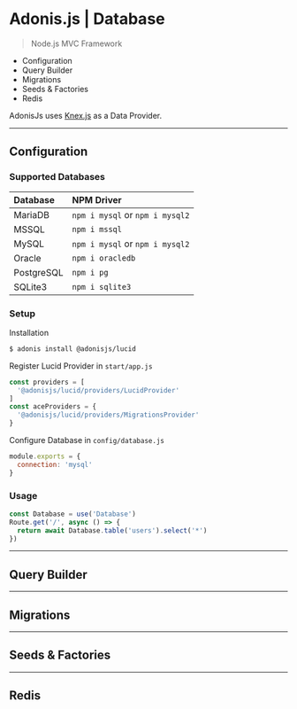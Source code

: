 # Adonis.js | Database

> Node.js MVC Framework

* Configuration
* Query Builder
* Migrations
* Seeds & Factories
* Redis

AdonisJs uses [Knex.js](https://knexjs.org/) as a Data Provider.

---

## Configuration

### Supported Databases

| Database   | NPM Driver                      |
|:-----------|:--------------------------------|
| MariaDB    | `npm i mysql` or `npm i mysql2` |
| MSSQL      | `npm i mssql`                   |
| MySQL      | `npm i mysql` or `npm i mysql2` |
| Oracle     | `npm i oracledb`                |
| PostgreSQL | `npm i pg`                      |
| SQLite3    | `npm i sqlite3`                 |

### Setup

Installation
```bash
$ adonis install @adonisjs/lucid
```

Register Lucid Provider in `start/app.js`
```js
const providers = [
  '@adonisjs/lucid/providers/LucidProvider'
]
const aceProviders = {
  '@adonisjs/lucid/providers/MigrationsProvider'
}
```

Configure Database in `config/database.js`
```js
module.exports = {
  connection: 'mysql'
}
```

### Usage
```js
const Database = use('Database')
Route.get('/', async () => {
  return await Database.table('users').select('*')
})
```

---

## Query Builder

---

## Migrations

---

## Seeds & Factories

---

## Redis
